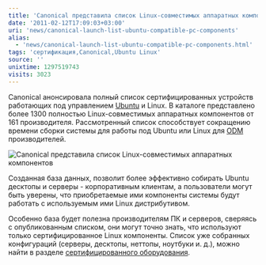 ```yaml
---
title: 'Canonical представила список Linux-совместимых аппаратных компонентов'
date: '2011-02-12T17:09:03+03:00'
uri: 'news/canonical-launch-list-ubuntu-compatible-pc-components'
alias: 
  - 'news/canonical-launch-list-ubuntu-compatible-pc-components.html'
tags: 'сертификация,Canonical,Ubuntu Linux'
source: ''
unixtime: 1297519743
visits: 3023
---
```

Canonical анонсировала полный список сертифицированных устройств работающих под управлением [Ubuntu](ubuntu/) и Linux. В каталоге представлено более 1300 полностью Linux-совместимых аппаратных компонентов от 161 производителя. Рассмотренный список способствует сокращению времени сборки системы для работы под Ubuntu или Linux для [ODM](http://ru.wikipedia.org/wiki/ODM) производителей.

![Canonical представила список Linux-совместимых аппаратных компонентов](img/2011/02/12/17-00/image8.jpg)

Созданная база данных, позволит более эффективно собирать Ubuntu десктопы и серверы - корпоративным клиентам, а пользователи  могут быть уверены, что приобретаемые ими компоненты системы будут работать с используемым ими Linux дистрибутивом.

Особенно база будет полезна производителям ПК и серверов, сверяясь с опубликованным списком, они могут точно знать, что используют только сертифицированное Linux компоненты. Список уже собранных конфигураций (серверы, десктопы, неттопы, ноутбуки и. д.), можно найти в разделе [сертифицированного оборудования](http://www.ubuntu.com/certification).
